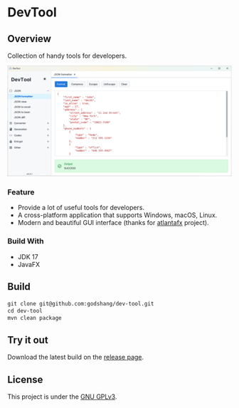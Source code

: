 # DevTool

## Overview

Collection of handy tools for developers.

![alt](docs/images/screenshot-overview.png)

### Feature

- Provide a lot of useful tools for developers.
- A cross-platform application that supports Windows, macOS, Linux.
- Modern and beautiful GUI interface (thanks for [atlantafx](https://github.com/mkpaz/atlantafx/tree/master) project).

### Build With

- JDK 17
- JavaFX

## Build

```
git clone git@github.com:godshang/dev-tool.git
cd dev-tool
mvn clean package
```

## Try it out

Download the latest build on the [release page](https://github.com/godshang/dev-tool/releases).

## License

This project is under the [GNU GPLv3](LICENSE).
